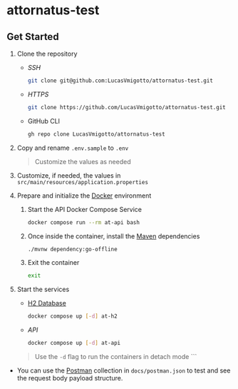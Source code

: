 # attornatus-test

## Get Started

1. Clone the repository

    * _SSH_

        ```bash
        git clone git@github.com:LucasVmigotto/attornatus-test.git
        ```

    * _HTTPS_

        ```bash
        git clone https://github.com/LucasVmigotto/attornatus-test.git
        ```

    * GitHub CLI

        ```bash
        gh repo clone LucasVmigotto/attornatus-test

2. Copy and rename `.env.sample` to `.env`

    > Customize the values as needed

3. Customize, if needed, the values in `src/main/resources/application.properties`

4. Prepare and initialize the [Docker](https://www.docker.com/) environment

    1. Start the API Docker Compose Service

        ```bash
        docker compose run --rm at-api bash
        ```

    2. Once inside the container, install the [Maven](https://maven.apache.org/) dependencies

        ```bash
        ./mvnw dependency:go-offline
        ```

    3. Exit the container

        ```bash
        exit
        ```

5. Start the services

    * [H2 Database](https://www.h2database.com/html/main.html)

        ```bash
        docker compose up [-d] at-h2
        ```

    * _API_

        ```bash
        docker compose up [-d] at-api
        ```

    > Use the `-d` flag to run the containers in detach mode
        ```

* You can use the [Postman](https://www.postman.com/) collection in `docs/postman.json` to test and see the request body payload structure.

